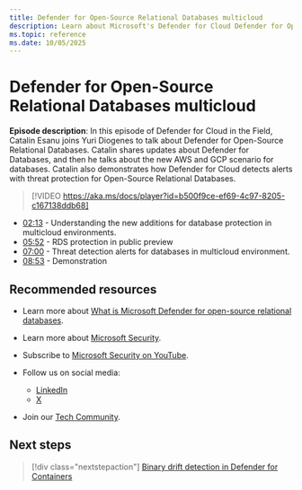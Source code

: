 ```yaml
---
title: Defender for Open-Source Relational Databases multicloud
description: Learn about Microsoft's Defender for Cloud Defender for Open-Source Relational Databases multicloud capabilities
ms.topic: reference
ms.date: 10/05/2025
---
```


# Defender for Open-Source Relational Databases multicloud

**Episode description**: In this episode of Defender for Cloud in the Field, Catalin Esanu joins Yuri Diogenes to talk about Defender for Open-Source Relational Databases. Catalin shares updates about Defender for Databases, and then he talks about the new AWS and GCP scenario for databases. Catalin also demonstrates how Defender for Cloud detects alerts with threat protection for Open-Source Relational Databases.
  

> [!VIDEO https://aka.ms/docs/player?id=b500f9ce-ef69-4c97-8205-c167138ddb68]

- [02:13](/shows/mdc-in-the-field/open-source-relational-databases-multicloud#time=02m13s) - Understanding the new additions for database protection in multicloud environments.
- [05:52](/shows/mdc-in-the-field/open-source-relational-databases-multicloud#time=05m52s) - RDS protection in public preview
- [07:00](/shows/mdc-in-the-field/open-source-relational-databases-multicloud#time=07m00s) - Threat detection alerts for databases in multicloud environment.
- [08:53](/shows/mdc-in-the-field/open-source-relational-databases-multicloud#time=08m53s) - Demonstration

## Recommended resources

- Learn more about [What is Microsoft Defender for open-source relational databases](defender-for-databases-introduction.md).
- Learn more about [Microsoft Security](https://msft.it/6002T9HQY).
- Subscribe to [Microsoft Security on YouTube](https://www.youtube.com/playlist?list=PL3ZTgFEc7LysiX4PfHhdJPR7S8mGO14YS).

- Follow us on social media:

  - [LinkedIn](https://www.linkedin.com/showcase/microsoft-security/)
  - [X](https://x.com/msftsecurity)

- Join our [Tech Community](https://aka.ms/SecurityTechCommunity).

## Next steps

> [!div class="nextstepaction"]
> [Binary drift detection in Defender for Containers](episode-fifty-two.md)
